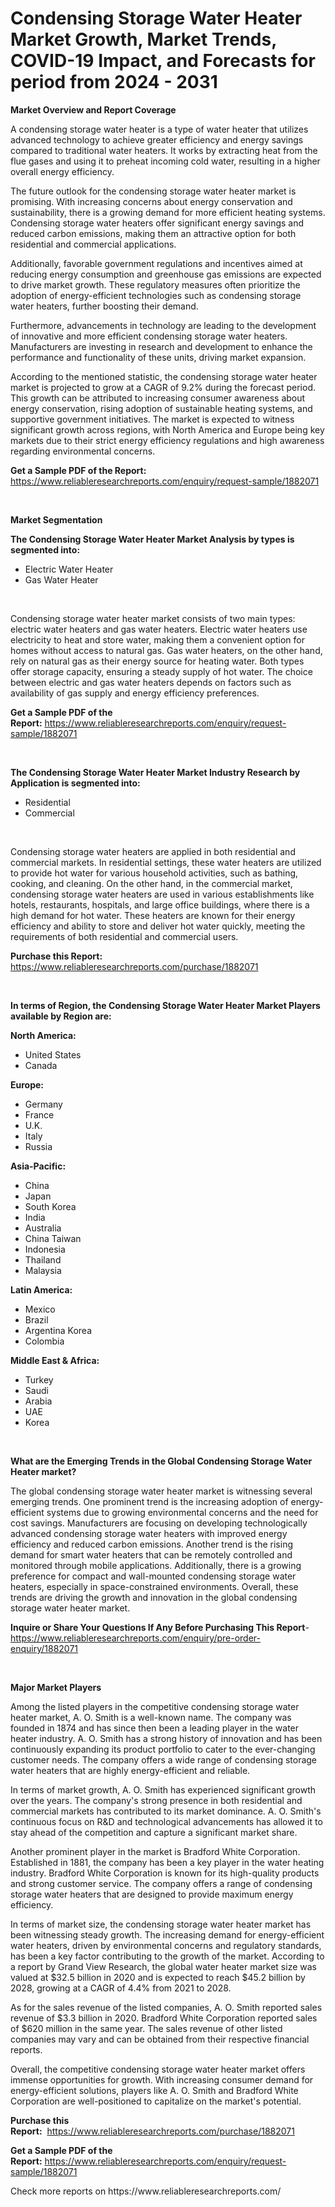 <p><h1>Condensing Storage Water Heater Market Growth, Market Trends, COVID-19 Impact, and Forecasts for period from 2024 - 2031</h1></p><p><strong>Market Overview and Report Coverage</strong></p>
<p><p>A condensing storage water heater is a type of water heater that utilizes advanced technology to achieve greater efficiency and energy savings compared to traditional water heaters. It works by extracting heat from the flue gases and using it to preheat incoming cold water, resulting in a higher overall energy efficiency.</p><p>The future outlook for the condensing storage water heater market is promising. With increasing concerns about energy conservation and sustainability, there is a growing demand for more efficient heating systems. Condensing storage water heaters offer significant energy savings and reduced carbon emissions, making them an attractive option for both residential and commercial applications.</p><p>Additionally, favorable government regulations and incentives aimed at reducing energy consumption and greenhouse gas emissions are expected to drive market growth. These regulatory measures often prioritize the adoption of energy-efficient technologies such as condensing storage water heaters, further boosting their demand.</p><p>Furthermore, advancements in technology are leading to the development of innovative and more efficient condensing storage water heaters. Manufacturers are investing in research and development to enhance the performance and functionality of these units, driving market expansion.</p><p>According to the mentioned statistic, the condensing storage water heater market is projected to grow at a CAGR of 9.2% during the forecast period. This growth can be attributed to increasing consumer awareness about energy conservation, rising adoption of sustainable heating systems, and supportive government initiatives. The market is expected to witness significant growth across regions, with North America and Europe being key markets due to their strict energy efficiency regulations and high awareness regarding environmental concerns.</p></p>
<p><strong>Get a Sample PDF of the Report:</strong> <a href="https://www.reliableresearchreports.com/enquiry/request-sample/1882071">https://www.reliableresearchreports.com/enquiry/request-sample/1882071</a></p>
<p>&nbsp;</p>
<p><strong>Market Segmentation</strong></p>
<p><strong>The Condensing Storage Water Heater Market Analysis by types is segmented into:</strong></p>
<p><ul><li>Electric Water Heater</li><li>Gas Water Heater</li></ul></p>
<p>&nbsp;</p>
<p><p>Condensing storage water heater market consists of two main types: electric water heaters and gas water heaters. Electric water heaters use electricity to heat and store water, making them a convenient option for homes without access to natural gas. Gas water heaters, on the other hand, rely on natural gas as their energy source for heating water. Both types offer storage capacity, ensuring a steady supply of hot water. The choice between electric and gas water heaters depends on factors such as availability of gas supply and energy efficiency preferences.</p></p>
<p><strong>Get a Sample PDF of the Report:</strong>&nbsp;<a href="https://www.reliableresearchreports.com/enquiry/request-sample/1882071">https://www.reliableresearchreports.com/enquiry/request-sample/1882071</a></p>
<p>&nbsp;</p>
<p><strong>The Condensing Storage Water Heater Market Industry Research by Application is segmented into:</strong></p>
<p><ul><li>Residential</li><li>Commercial</li></ul></p>
<p>&nbsp;</p>
<p><p>Condensing storage water heaters are applied in both residential and commercial markets. In residential settings, these water heaters are utilized to provide hot water for various household activities, such as bathing, cooking, and cleaning. On the other hand, in the commercial market, condensing storage water heaters are used in various establishments like hotels, restaurants, hospitals, and large office buildings, where there is a high demand for hot water. These heaters are known for their energy efficiency and ability to store and deliver hot water quickly, meeting the requirements of both residential and commercial users.</p></p>
<p><strong>Purchase this Report:</strong>&nbsp; <a href="https://www.reliableresearchreports.com/purchase/1882071">https://www.reliableresearchreports.com/purchase/1882071</a></p>
<p>&nbsp;</p>
<p><strong>In terms of Region, the Condensing Storage Water Heater Market Players available by Region are:</strong></p>
<p>
    <p> <strong> North America: </strong>
        <ul>
            <li>United States</li>
            <li>Canada</li>
        </ul>
        </p> 
    <p> <strong> Europe: </strong>
        <ul>
            <li>Germany</li>
            <li>France</li>
            <li>U.K.</li>
            <li>Italy</li>
            <li>Russia</li>
        </ul>
        </p> 
    <p> <strong> Asia-Pacific: </strong>
        <ul>
            <li>China</li>
            <li>Japan</li>
            <li>South Korea</li>
            <li>India</li>
            <li>Australia</li>
            <li>China Taiwan</li>
            <li>Indonesia</li>
            <li>Thailand</li>
            <li>Malaysia</li>
        </ul>
        </p> 
    <p> <strong> Latin America: </strong>
        <ul>
            <li>Mexico</li>
            <li>Brazil</li>
            <li>Argentina Korea</li>
            <li>Colombia</li>
        </ul>
        </p> 
    <p> <strong> Middle East & Africa: </strong>
        <ul>
            <li>Turkey</li>
            <li>Saudi</li>
            <li>Arabia</li>
            <li>UAE</li>
            <li>Korea</li>
        </ul>
    </p>
    </p>
<p>&nbsp;</p>
<p><strong>What are the Emerging Trends in the Global Condensing Storage Water Heater market?</strong></p>
<p><p>The global condensing storage water heater market is witnessing several emerging trends. One prominent trend is the increasing adoption of energy-efficient systems due to growing environmental concerns and the need for cost savings. Manufacturers are focusing on developing technologically advanced condensing storage water heaters with improved energy efficiency and reduced carbon emissions. Another trend is the rising demand for smart water heaters that can be remotely controlled and monitored through mobile applications. Additionally, there is a growing preference for compact and wall-mounted condensing storage water heaters, especially in space-constrained environments. Overall, these trends are driving the growth and innovation in the global condensing storage water heater market.</p></p>
<p><strong>Inquire or Share Your Questions If Any Before Purchasing This Report</strong>- <a href="https://www.reliableresearchreports.com/enquiry/pre-order-enquiry/1882071">https://www.reliableresearchreports.com/enquiry/pre-order-enquiry/1882071</a></p>
<p>&nbsp;</p>
<p><strong>Major Market Players</strong></p>
<p><p>Among the listed players in the competitive condensing storage water heater market, A. O. Smith is a well-known name. The company was founded in 1874 and has since then been a leading player in the water heater industry. A. O. Smith has a strong history of innovation and has been continuously expanding its product portfolio to cater to the ever-changing customer needs. The company offers a wide range of condensing storage water heaters that are highly energy-efficient and reliable.</p><p>In terms of market growth, A. O. Smith has experienced significant growth over the years. The company's strong presence in both residential and commercial markets has contributed to its market dominance. A. O. Smith's continuous focus on R&D and technological advancements has allowed it to stay ahead of the competition and capture a significant market share.</p><p>Another prominent player in the market is Bradford White Corporation. Established in 1881, the company has been a key player in the water heating industry. Bradford White Corporation is known for its high-quality products and strong customer service. The company offers a range of condensing storage water heaters that are designed to provide maximum energy efficiency. </p><p>In terms of market size, the condensing storage water heater market has been witnessing steady growth. The increasing demand for energy-efficient water heaters, driven by environmental concerns and regulatory standards, has been a key factor contributing to the growth of the market. According to a report by Grand View Research, the global water heater market size was valued at $32.5 billion in 2020 and is expected to reach $45.2 billion by 2028, growing at a CAGR of 4.4% from 2021 to 2028.</p><p>As for the sales revenue of the listed companies, A. O. Smith reported sales revenue of $3.3 billion in 2020. Bradford White Corporation reported sales of $620 million in the same year. The sales revenue of other listed companies may vary and can be obtained from their respective financial reports.</p><p>Overall, the competitive condensing storage water heater market offers immense opportunities for growth. With increasing consumer demand for energy-efficient solutions, players like A. O. Smith and Bradford White Corporation are well-positioned to capitalize on the market's potential.</p></p>
<p><strong>Purchase this Report:</strong>&nbsp;&nbsp;<a href="https://www.reliableresearchreports.com/purchase/1882071">https://www.reliableresearchreports.com/purchase/1882071</a></p>
<p></p>
<p><strong>Get a Sample PDF of the Report:</strong>&nbsp;<a href="https://www.reliableresearchreports.com/enquiry/request-sample/1882071">https://www.reliableresearchreports.com/enquiry/request-sample/1882071</a></p>
<p>Check more reports on https://www.reliableresearchreports.com/</p>